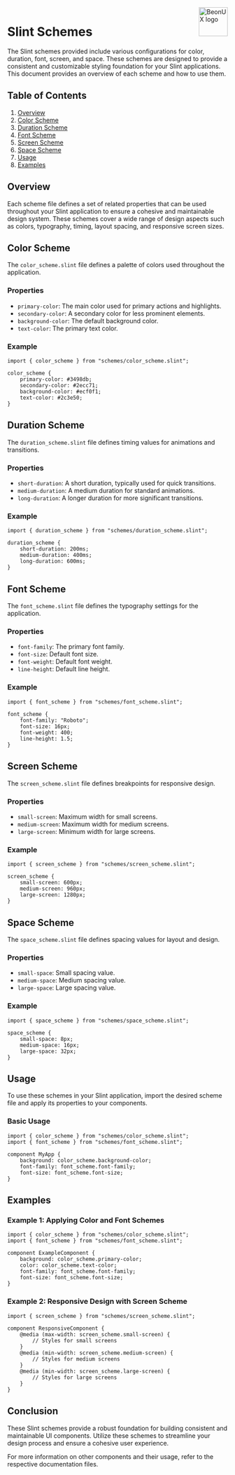 <!-- markdownlint-disable MD033 MD041 -->

<img src="https://kura.pro/beonux/images/logos/beonux.svg" alt="BeonUX logo" width="66" align="right" />

<!-- markdownlint-enable MD033 MD041 -->

# Slint Schemes

The Slint schemes provided include various configurations for color, duration, font, screen, and space. These schemes are designed to provide a consistent and customizable styling foundation for your Slint applications. This document provides an overview of each scheme and how to use them.

## Table of Contents

1. [Overview](#overview)
2. [Color Scheme](#color-scheme)
3. [Duration Scheme](#duration-scheme)
4. [Font Scheme](#font-scheme)
5. [Screen Scheme](#screen-scheme)
6. [Space Scheme](#space-scheme)
7. [Usage](#usage)
8. [Examples](#examples)

## Overview

Each scheme file defines a set of related properties that can be used throughout your Slint application to ensure a cohesive and maintainable design system. These schemes cover a wide range of design aspects such as colors, typography, timing, layout spacing, and responsive screen sizes.

## Color Scheme

The `color_scheme.slint` file defines a palette of colors used throughout the application.

### Properties

- `primary-color`: The main color used for primary actions and highlights.
- `secondary-color`: A secondary color for less prominent elements.
- `background-color`: The default background color.
- `text-color`: The primary text color.

### Example

```slint
import { color_scheme } from "schemes/color_scheme.slint";

color_scheme {
    primary-color: #3498db;
    secondary-color: #2ecc71;
    background-color: #ecf0f1;
    text-color: #2c3e50;
}
```

## Duration Scheme

The `duration_scheme.slint` file defines timing values for animations and transitions.

### Properties

- `short-duration`: A short duration, typically used for quick transitions.
- `medium-duration`: A medium duration for standard animations.
- `long-duration`: A longer duration for more significant transitions.

### Example

```slint
import { duration_scheme } from "schemes/duration_scheme.slint";

duration_scheme {
    short-duration: 200ms;
    medium-duration: 400ms;
    long-duration: 600ms;
}
```

## Font Scheme

The `font_scheme.slint` file defines the typography settings for the application.

### Properties

- `font-family`: The primary font family.
- `font-size`: Default font size.
- `font-weight`: Default font weight.
- `line-height`: Default line height.

### Example

```slint
import { font_scheme } from "schemes/font_scheme.slint";

font_scheme {
    font-family: "Roboto";
    font-size: 16px;
    font-weight: 400;
    line-height: 1.5;
}
```

## Screen Scheme

The `screen_scheme.slint` file defines breakpoints for responsive design.

### Properties

- `small-screen`: Maximum width for small screens.
- `medium-screen`: Maximum width for medium screens.
- `large-screen`: Minimum width for large screens.

### Example

```slint
import { screen_scheme } from "schemes/screen_scheme.slint";

screen_scheme {
    small-screen: 600px;
    medium-screen: 960px;
    large-screen: 1280px;
}
```

## Space Scheme

The `space_scheme.slint` file defines spacing values for layout and design.

### Properties

- `small-space`: Small spacing value.
- `medium-space`: Medium spacing value.
- `large-space`: Large spacing value.

### Example

```slint
import { space_scheme } from "schemes/space_scheme.slint";

space_scheme {
    small-space: 8px;
    medium-space: 16px;
    large-space: 32px;
}
```

## Usage

To use these schemes in your Slint application, import the desired scheme file and apply its properties to your components.

### Basic Usage

```slint
import { color_scheme } from "schemes/color_scheme.slint";
import { font_scheme } from "schemes/font_scheme.slint";

component MyApp {
    background: color_scheme.background-color;
    font-family: font_scheme.font-family;
    font-size: font_scheme.font-size;
}
```

## Examples

### Example 1: Applying Color and Font Schemes

```slint
import { color_scheme } from "schemes/color_scheme.slint";
import { font_scheme } from "schemes/font_scheme.slint";

component ExampleComponent {
    background: color_scheme.primary-color;
    color: color_scheme.text-color;
    font-family: font_scheme.font-family;
    font-size: font_scheme.font-size;
}
```

### Example 2: Responsive Design with Screen Scheme

```slint
import { screen_scheme } from "schemes/screen_scheme.slint";

component ResponsiveComponent {
    @media (max-width: screen_scheme.small-screen) {
        // Styles for small screens
    }
    @media (min-width: screen_scheme.medium-screen) {
        // Styles for medium screens
    }
    @media (min-width: screen_scheme.large-screen) {
        // Styles for large screens
    }
}
```

## Conclusion

These Slint schemes provide a robust foundation for building consistent and maintainable UI components. Utilize these schemes to streamline your design process and ensure a cohesive user experience.

For more information on other components and their usage, refer to the respective documentation files.
